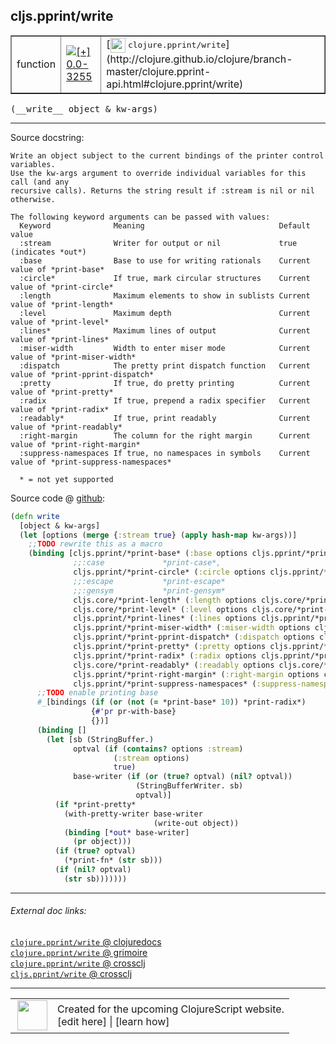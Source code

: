 ## cljs.pprint/write



 <table border="1">
<tr>
<td>function</td>
<td><a href="https://github.com/cljsinfo/cljs-api-docs/tree/0.0-3255"><img valign="middle" alt="[+] 0.0-3255" title="Added in 0.0-3255" src="https://img.shields.io/badge/+-0.0--3255-lightgrey.svg"></a> </td>
<td>
[<img height="24px" valign="middle" src="http://i.imgur.com/1GjPKvB.png"> <samp>clojure.pprint/write</samp>](http://clojure.github.io/clojure/branch-master/clojure.pprint-api.html#clojure.pprint/write)
</td>
</tr>
</table>


 <samp>
(__write__ object & kw-args)<br>
</samp>

---





Source docstring:

```
Write an object subject to the current bindings of the printer control variables.
Use the kw-args argument to override individual variables for this call (and any
recursive calls). Returns the string result if :stream is nil or nil otherwise.

The following keyword arguments can be passed with values:
  Keyword              Meaning                              Default value
  :stream              Writer for output or nil             true (indicates *out*)
  :base                Base to use for writing rationals    Current value of *print-base*
  :circle*             If true, mark circular structures    Current value of *print-circle*
  :length              Maximum elements to show in sublists Current value of *print-length*
  :level               Maximum depth                        Current value of *print-level*
  :lines*              Maximum lines of output              Current value of *print-lines*
  :miser-width         Width to enter miser mode            Current value of *print-miser-width*
  :dispatch            The pretty print dispatch function   Current value of *print-pprint-dispatch*
  :pretty              If true, do pretty printing          Current value of *print-pretty*
  :radix               If true, prepend a radix specifier   Current value of *print-radix*
  :readably*           If true, print readably              Current value of *print-readably*
  :right-margin        The column for the right margin      Current value of *print-right-margin*
  :suppress-namespaces If true, no namespaces in symbols    Current value of *print-suppress-namespaces*

  * = not yet supported

```


Source code @ [github](https://github.com/clojure/clojurescript/blob/r1.7.145/src/main/cljs/cljs/pprint.cljs#L748-L809):

```clj
(defn write
  [object & kw-args]
  (let [options (merge {:stream true} (apply hash-map kw-args))]
    ;;TODO rewrite this as a macro
    (binding [cljs.pprint/*print-base* (:base options cljs.pprint/*print-base*)
              ;;:case             *print-case*,
              cljs.pprint/*print-circle* (:circle options cljs.pprint/*print-circle*)
              ;;:escape           *print-escape*
              ;;:gensym           *print-gensym*
              cljs.core/*print-length* (:length options cljs.core/*print-length*)
              cljs.core/*print-level* (:level options cljs.core/*print-level*)
              cljs.pprint/*print-lines* (:lines options cljs.pprint/*print-lines*)
              cljs.pprint/*print-miser-width* (:miser-width options cljs.pprint/*print-miser-width*)
              cljs.pprint/*print-pprint-dispatch* (:dispatch options cljs.pprint/*print-pprint-dispatch*)
              cljs.pprint/*print-pretty* (:pretty options cljs.pprint/*print-pretty*)
              cljs.pprint/*print-radix* (:radix options cljs.pprint/*print-radix*)
              cljs.core/*print-readably* (:readably options cljs.core/*print-readably*)
              cljs.pprint/*print-right-margin* (:right-margin options cljs.pprint/*print-right-margin*)
              cljs.pprint/*print-suppress-namespaces* (:suppress-namespaces options cljs.pprint/*print-suppress-namespaces*)]
      ;;TODO enable printing base
      #_[bindings (if (or (not (= *print-base* 10)) *print-radix*)
                  {#'pr pr-with-base}
                  {})]
      (binding []
        (let [sb (StringBuffer.)
              optval (if (contains? options :stream)
                       (:stream options)
                       true)
              base-writer (if (or (true? optval) (nil? optval))
                            (StringBufferWriter. sb)
                            optval)]
          (if *print-pretty*
            (with-pretty-writer base-writer
                                (write-out object))
            (binding [*out* base-writer]
              (pr object)))
          (if (true? optval)
            (*print-fn* (str sb)))
          (if (nil? optval)
            (str sb)))))))
```

<!--
Repo - tag - source tree - lines:

 <pre>
clojurescript @ r1.7.145
└── src
    └── main
        └── cljs
            └── cljs
                └── <ins>[pprint.cljs:748-809](https://github.com/clojure/clojurescript/blob/r1.7.145/src/main/cljs/cljs/pprint.cljs#L748-L809)</ins>
</pre>

-->

---



###### External doc links:

[`clojure.pprint/write` @ clojuredocs](http://clojuredocs.org/clojure.pprint/write)<br>
[`clojure.pprint/write` @ grimoire](http://conj.io/store/v1/org.clojure/clojure/1.7.0-beta3/clj/clojure.pprint/write/)<br>
[`clojure.pprint/write` @ crossclj](http://crossclj.info/fun/clojure.pprint/write.html)<br>
[`cljs.pprint/write` @ crossclj](http://crossclj.info/fun/cljs.pprint.cljs/write.html)<br>

---

 <table>
<tr><td>
<img valign="middle" align="right" width="48px" src="http://i.imgur.com/Hi20huC.png">
</td><td>
Created for the upcoming ClojureScript website.<br>
[edit here] | [learn how]
</td></tr></table>

[edit here]:https://github.com/cljsinfo/cljs-api-docs/blob/master/cljsdoc/cljs.pprint/write.cljsdoc
[learn how]:https://github.com/cljsinfo/cljs-api-docs/wiki/cljsdoc-files

<!--

This information was too distracting to show to readers, but I'll leave it
commented here since it is helpful to:

- pretty-print the data used to generate this document
- and show how to retrieve that data



The API data for this symbol:

```clj
{:ns "cljs.pprint",
 :name "write",
 :signature ["[object & kw-args]"],
 :history [["+" "0.0-3255"]],
 :type "function",
 :full-name-encode "cljs.pprint/write",
 :source {:code "(defn write\n  [object & kw-args]\n  (let [options (merge {:stream true} (apply hash-map kw-args))]\n    ;;TODO rewrite this as a macro\n    (binding [cljs.pprint/*print-base* (:base options cljs.pprint/*print-base*)\n              ;;:case             *print-case*,\n              cljs.pprint/*print-circle* (:circle options cljs.pprint/*print-circle*)\n              ;;:escape           *print-escape*\n              ;;:gensym           *print-gensym*\n              cljs.core/*print-length* (:length options cljs.core/*print-length*)\n              cljs.core/*print-level* (:level options cljs.core/*print-level*)\n              cljs.pprint/*print-lines* (:lines options cljs.pprint/*print-lines*)\n              cljs.pprint/*print-miser-width* (:miser-width options cljs.pprint/*print-miser-width*)\n              cljs.pprint/*print-pprint-dispatch* (:dispatch options cljs.pprint/*print-pprint-dispatch*)\n              cljs.pprint/*print-pretty* (:pretty options cljs.pprint/*print-pretty*)\n              cljs.pprint/*print-radix* (:radix options cljs.pprint/*print-radix*)\n              cljs.core/*print-readably* (:readably options cljs.core/*print-readably*)\n              cljs.pprint/*print-right-margin* (:right-margin options cljs.pprint/*print-right-margin*)\n              cljs.pprint/*print-suppress-namespaces* (:suppress-namespaces options cljs.pprint/*print-suppress-namespaces*)]\n      ;;TODO enable printing base\n      #_[bindings (if (or (not (= *print-base* 10)) *print-radix*)\n                  {#'pr pr-with-base}\n                  {})]\n      (binding []\n        (let [sb (StringBuffer.)\n              optval (if (contains? options :stream)\n                       (:stream options)\n                       true)\n              base-writer (if (or (true? optval) (nil? optval))\n                            (StringBufferWriter. sb)\n                            optval)]\n          (if *print-pretty*\n            (with-pretty-writer base-writer\n                                (write-out object))\n            (binding [*out* base-writer]\n              (pr object)))\n          (if (true? optval)\n            (*print-fn* (str sb)))\n          (if (nil? optval)\n            (str sb)))))))",
          :title "Source code",
          :repo "clojurescript",
          :tag "r1.7.145",
          :filename "src/main/cljs/cljs/pprint.cljs",
          :lines [748 809]},
 :full-name "cljs.pprint/write",
 :clj-symbol "clojure.pprint/write",
 :docstring "Write an object subject to the current bindings of the printer control variables.\nUse the kw-args argument to override individual variables for this call (and any\nrecursive calls). Returns the string result if :stream is nil or nil otherwise.\n\nThe following keyword arguments can be passed with values:\n  Keyword              Meaning                              Default value\n  :stream              Writer for output or nil             true (indicates *out*)\n  :base                Base to use for writing rationals    Current value of *print-base*\n  :circle*             If true, mark circular structures    Current value of *print-circle*\n  :length              Maximum elements to show in sublists Current value of *print-length*\n  :level               Maximum depth                        Current value of *print-level*\n  :lines*              Maximum lines of output              Current value of *print-lines*\n  :miser-width         Width to enter miser mode            Current value of *print-miser-width*\n  :dispatch            The pretty print dispatch function   Current value of *print-pprint-dispatch*\n  :pretty              If true, do pretty printing          Current value of *print-pretty*\n  :radix               If true, prepend a radix specifier   Current value of *print-radix*\n  :readably*           If true, print readably              Current value of *print-readably*\n  :right-margin        The column for the right margin      Current value of *print-right-margin*\n  :suppress-namespaces If true, no namespaces in symbols    Current value of *print-suppress-namespaces*\n\n  * = not yet supported\n"}

```

Retrieve the API data for this symbol:

```clj
;; from Clojure REPL
(require '[clojure.edn :as edn])
(-> (slurp "https://raw.githubusercontent.com/cljsinfo/cljs-api-docs/catalog/cljs-api.edn")
    (edn/read-string)
    (get-in [:symbols "cljs.pprint/write"]))
```

-->
